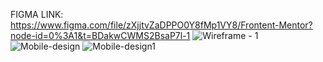 FIGMA LINK: 
https://www.figma.com/file/zXjjtvZaDPPO0Y8fMp1VY8/Frontent-Mentor?node-id=0%3A1&t=BDakwCWMS2BsaP7l-1
![Wireframe - 1](https://user-images.githubusercontent.com/56288392/236561964-089553a9-80a7-4be0-8fc4-760dac2afd7a.png)
![Mobile-design](https://user-images.githubusercontent.com/56288392/236561766-7306c1ce-6d96-44a2-be36-7074af891673.png)
![Mobile-design1](https://user-images.githubusercontent.com/56288392/236561978-905ed37b-ddb8-4c80-bbb8-278d62a9379c.png)
